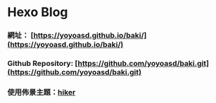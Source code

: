 # Hexo Blog

### 網址： [https://yoyoasd.github.io/baki/](https://yoyoasd.github.io/baki/)

### Github Repository: [https://github.com/yoyoasd/baki.git](https://github.com/yoyoasd/baki.git)

### 使用佈景主題：[hiker](https://github.com/stiekel/hexo-theme-hiker)
